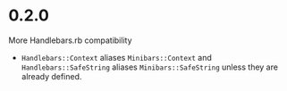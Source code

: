 # 0.2.0

More Handlebars.rb compatibility

- `Handlebars::Context` aliases `Minibars::Context` and `Handlebars::SafeString` aliases `Minibars::SafeString` unless they are already defined.
